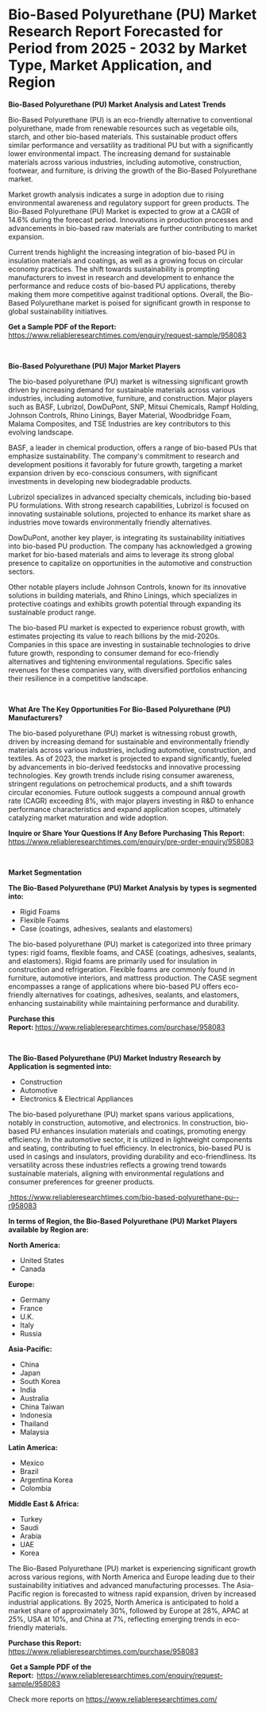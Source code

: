 <p><h1>Bio-Based Polyurethane (PU) Market Research Report Forecasted for Period from 2025 -  2032 by Market Type, Market Application, and Region</h1></p><p><strong>Bio-Based Polyurethane (PU) Market Analysis and Latest Trends</strong></p>
<p><p>Bio-Based Polyurethane (PU) is an eco-friendly alternative to conventional polyurethane, made from renewable resources such as vegetable oils, starch, and other bio-based materials. This sustainable product offers similar performance and versatility as traditional PU but with a significantly lower environmental impact. The increasing demand for sustainable materials across various industries, including automotive, construction, footwear, and furniture, is driving the growth of the Bio-Based Polyurethane market.</p><p>Market growth analysis indicates a surge in adoption due to rising environmental awareness and regulatory support for green products. The Bio-Based Polyurethane (PU) Market is expected to grow at a CAGR of 14.6% during the forecast period. Innovations in production processes and advancements in bio-based raw materials are further contributing to market expansion. </p><p>Current trends highlight the increasing integration of bio-based PU in insulation materials and coatings, as well as a growing focus on circular economy practices. The shift towards sustainability is prompting manufacturers to invest in research and development to enhance the performance and reduce costs of bio-based PU applications, thereby making them more competitive against traditional options. Overall, the Bio-Based Polyurethane market is poised for significant growth in response to global sustainability initiatives.</p></p>
<p><strong>Get a Sample PDF of the Report:&nbsp;</strong> <a href="https://www.reliableresearchtimes.com/enquiry/request-sample/958083?utm_campaign=2720&utm_medium=2&utm_source=Github&utm_content=ia&utm_term=21032025&utm_id=bio-based-polyurethane-pu">https://www.reliableresearchtimes.com/enquiry/request-sample/958083</a></p>
<p>&nbsp;</p>
<p><strong>Bio-Based Polyurethane (PU) Major Market Players</strong></p>
<p><p>The bio-based polyurethane (PU) market is witnessing significant growth driven by increasing demand for sustainable materials across various industries, including automotive, furniture, and construction. Major players such as BASF, Lubrizol, DowDuPont, SNP, Mitsui Chemicals, Rampf Holding, Johnson Controls, Rhino Linings, Bayer Material, Woodbridge Foam, Malama Composites, and TSE Industries are key contributors to this evolving landscape.</p><p>BASF, a leader in chemical production, offers a range of bio-based PUs that emphasize sustainability. The company's commitment to research and development positions it favorably for future growth, targeting a market expansion driven by eco-conscious consumers, with significant investments in developing new biodegradable products.</p><p>Lubrizol specializes in advanced specialty chemicals, including bio-based PU formulations. With strong research capabilities, Lubrizol is focused on innovating sustainable solutions, projected to enhance its market share as industries move towards environmentally friendly alternatives.</p><p>DowDuPont, another key player, is integrating its sustainability initiatives into bio-based PU production. The company has acknowledged a growing market for bio-based materials and aims to leverage its strong global presence to capitalize on opportunities in the automotive and construction sectors.</p><p>Other notable players include Johnson Controls, known for its innovative solutions in building materials, and Rhino Linings, which specializes in protective coatings and exhibits growth potential through expanding its sustainable product range.</p><p>The bio-based PU market is expected to experience robust growth, with estimates projecting its value to reach billions by the mid-2020s. Companies in this space are investing in sustainable technologies to drive future growth, responding to consumer demand for eco-friendly alternatives and tightening environmental regulations. Specific sales revenues for these companies vary, with diversified portfolios enhancing their resilience in a competitive landscape.</p></p>
<p>&nbsp;</p>
<p><strong>What Are The Key Opportunities For Bio-Based Polyurethane (PU) Manufacturers?</strong></p>
<p><p>The bio-based polyurethane (PU) market is witnessing robust growth, driven by increasing demand for sustainable and environmentally friendly materials across various industries, including automotive, construction, and textiles. As of 2023, the market is projected to expand significantly, fueled by advancements in bio-derived feedstocks and innovative processing technologies. Key growth trends include rising consumer awareness, stringent regulations on petrochemical products, and a shift towards circular economies. Future outlook suggests a compound annual growth rate (CAGR) exceeding 8%, with major players investing in R&D to enhance performance characteristics and expand application scopes, ultimately catalyzing market maturation and wide adoption.</p></p>
<p><strong>Inquire or Share Your Questions If Any Before Purchasing This Report:</strong> <a href="https://www.reliableresearchtimes.com/enquiry/pre-order-enquiry/958083?utm_campaign=2720&utm_medium=2&utm_source=Github&utm_content=ia&utm_term=21032025&utm_id=bio-based-polyurethane-pu">https://www.reliableresearchtimes.com/enquiry/pre-order-enquiry/958083</a></p>
<p>&nbsp;</p>
<p><strong>Market Segmentation</strong></p>
<p><strong>The Bio-Based Polyurethane (PU) Market Analysis by types is segmented into:</strong></p>
<p><ul><li>Rigid Foams</li><li>Flexible Foams</li><li>Case (coatings, adhesives, sealants and elastomers)</li></ul></p>
<p><p>The bio-based polyurethane (PU) market is categorized into three primary types: rigid foams, flexible foams, and CASE (coatings, adhesives, sealants, and elastomers). Rigid foams are primarily used for insulation in construction and refrigeration. Flexible foams are commonly found in furniture, automotive interiors, and mattress production. The CASE segment encompasses a range of applications where bio-based PU offers eco-friendly alternatives for coatings, adhesives, sealants, and elastomers, enhancing sustainability while maintaining performance and durability.</p></p>
<p><strong>Purchase this Report:&nbsp;</strong><a href="https://www.reliableresearchtimes.com/purchase/958083?utm_campaign=2720&utm_medium=2&utm_source=Github&utm_content=ia&utm_term=21032025&utm_id=bio-based-polyurethane-pu">https://www.reliableresearchtimes.com/purchase/958083</a></p>
<p>&nbsp;</p>
<p><strong>The Bio-Based Polyurethane (PU) Market Industry Research by Application is segmented into:</strong></p>
<p><ul><li>Construction</li><li>Automotive</li><li>Electronics & Electrical Appliances</li></ul></p>
<p><p>The bio-based polyurethane (PU) market spans various applications, notably in construction, automotive, and electronics. In construction, bio-based PU enhances insulation materials and coatings, promoting energy efficiency. In the automotive sector, it is utilized in lightweight components and seating, contributing to fuel efficiency. In electronics, bio-based PU is used in casings and insulators, providing durability and eco-friendliness. Its versatility across these industries reflects a growing trend towards sustainable materials, aligning with environmental regulations and consumer preferences for greener products.</p></p>
<p><a href="https://www.reliableresearchtimes.com/bio-based-polyurethane-pu--r958083?utm_campaign=2720&utm_medium=2&utm_source=Github&utm_content=ia&utm_term=21032025&utm_id=bio-based-polyurethane-pu">&nbsp;https://www.reliableresearchtimes.com/bio-based-polyurethane-pu--r958083</a></p>
<p><strong>In terms of Region, the Bio-Based Polyurethane (PU) Market Players available by Region are:</strong></p>
<p>
    <p> <strong> North America: </strong>
        <ul>
            <li>United States</li>
            <li>Canada</li>
        </ul>
        </p> 
    <p> <strong> Europe: </strong>
        <ul>
            <li>Germany</li>
            <li>France</li>
            <li>U.K.</li>
            <li>Italy</li>
            <li>Russia</li>
        </ul>
        </p> 
    <p> <strong> Asia-Pacific: </strong>
        <ul>
            <li>China</li>
            <li>Japan</li>
            <li>South Korea</li>
            <li>India</li>
            <li>Australia</li>
            <li>China Taiwan</li>
            <li>Indonesia</li>
            <li>Thailand</li>
            <li>Malaysia</li>
        </ul>
        </p> 
    <p> <strong> Latin America: </strong>
        <ul>
            <li>Mexico</li>
            <li>Brazil</li>
            <li>Argentina Korea</li>
            <li>Colombia</li>
        </ul>
        </p> 
    <p> <strong> Middle East & Africa: </strong>
        <ul>
            <li>Turkey</li>
            <li>Saudi</li>
            <li>Arabia</li>
            <li>UAE</li>
            <li>Korea</li>
        </ul>
    </p>
    </p>
<p><p>The Bio-Based Polyurethane (PU) market is experiencing significant growth across various regions, with North America and Europe leading due to their sustainability initiatives and advanced manufacturing processes. The Asia-Pacific region is forecasted to witness rapid expansion, driven by increased industrial applications. By 2025, North America is anticipated to hold a market share of approximately 30%, followed by Europe at 28%, APAC at 25%, USA at 10%, and China at 7%, reflecting emerging trends in eco-friendly materials.</p></p>
<p><strong>Purchase this Report: </strong><a href="https://www.reliableresearchtimes.com/purchase/958083?utm_campaign=2720&utm_medium=2&utm_source=Github&utm_content=ia&utm_term=21032025&utm_id=bio-based-polyurethane-pu">https://www.reliableresearchtimes.com/purchase/958083</a></p>
<p>&nbsp;<strong>Get a Sample PDF of the Report:&nbsp;&nbsp;</strong><a href="https://www.reliableresearchtimes.com/enquiry/request-sample/958083?utm_campaign=2720&utm_medium=2&utm_source=Github&utm_content=ia&utm_term=21032025&utm_id=bio-based-polyurethane-pu">https://www.reliableresearchtimes.com/enquiry/request-sample/958083</a></p>
<p><strong></strong></p>
<p>Check more reports on <a href="https://www.reliableresearchtimes.com/?utm_campaign=2720&utm_medium=2&utm_source=Github&utm_content=ia&utm_term=21032025&utm_id=bio-based-polyurethane-pu">https://www.reliableresearchtimes.com/</a></p>